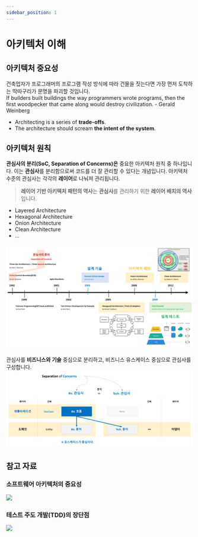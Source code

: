 ```yaml
---
sidebar_position: 1
---
```


# 아키텍처 이해

## 아키텍처 중요성
건축업자가 프로그래머의 프로그램 작성 방식에 따라 건물을 짓는다면 가장 먼저 도착하는 딱따구리가 문명을 파괴할 것입니다.  
If builders built buildings the way programmers wrote programs, then the first woodpecker that came along would destroy civilization. - Gerald Weinberg
- Architecting is a series of **trade-offs**.
- The architecture should scream **the intent of the system**.

## 아키텍처 원칙
**관심사의 분리(SoC, Separation of Concerns)은** 중요한 아키텍처 원칙 중 하나입니다. 이는 **관심사**를 분리함으로써 코드를 더 잘 관리할 수 있다는 개념입니다. 아키텍처 수준의 관심사는 각각의 **레이어**로 나눠져 관리됩니다.
> **레이어 기반 아키텍처 패턴의 역사**는 **관심사**를 관리하기 위한 **레이어 배치의 역사**입니다.

- Layered Architecture
- Hexagonal Architecture
- Onion Architecture
- Clean Architecture
- ...

![ArchitecturePatternHistory](./img/ArchitecturePatternHistory.png)

관심사를 **비즈니스와 기술** 중심으로 분리하고, 비즈니스 유스케이스 중심으로 관심사를 구성합니다.
![](./img/soc.png)

## 참고 자료
### 소프트웨어 아키텍처의 중요성 
[![](https://img.youtube.com/vi/4E1BHTvhB7Y/0.jpg)](https://www.youtube.com/watch?v=4E1BHTvhB7Y)

### 테스트 주도 개발(TDD)의 장단점
[![](https://img.youtube.com/vi/eRxc4PD6RN0/0.jpg)](https://www.youtube.com/watch?v=eRxc4PD6RN0)